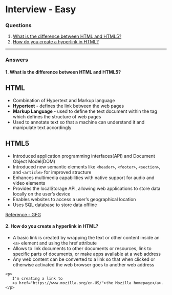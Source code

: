 
# Interview - Easy

### Questions
1. [What is the difference between HTML and HTML5?](#1-what-is-the-difference-between-html-and-html5)
2. [How do you create a hyperlink in HTML?](#2-how-do-you-create-a-hyperlink-in-html)

---

### Answers

#### 1. What is the difference between HTML and HTML5?
## HTML ##
 - Combination of Hypertext and Markup language
 - **Hypertext** - defines the link between the web pages
 - **Markup Language** - used to define the text document within the tag which defines the structure of web pages
 - Used to annotate text so that a machine can understand it and manipulate text accordingly

 ## HTML5 ##
 - Introduced application programming interfaces(API) and Document Object Model(DOM)
 - Introduced new semantic elements like `<header>`, `<footer>`, `<section>`, and `<article>` for improved structure
 - Enhances multimedia capabilities with native support for audio and video elements
 - Provides the localStorage API, allowing web applications to store data locally on the user’s device
 - Enables websites to access a user’s geographical location
 - Uses SQL database to store data offline
 
 [Reference - GFG](https://www.geeksforgeeks.org/difference-between-html-and-html5/)

 #### 2. How do you create a hyperlink in HTML?
 - A basic link is created by wrapping the text or other content inside an `<a>` element and using the href attribute
 - Allows to link documents to other documents or resources, link to specific parts of documents, or make apps available at a web address
 - Any web content can be converted to a link so that when clicked or otherwise activated the web browser goes to another web address

 ```code
 <p>
    I'm creating a link to
    <a href="https://www.mozilla.org/en-US/">the Mozilla homepage</a>.
 </p>
 ```
